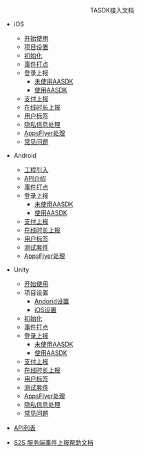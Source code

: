 <!-- _navbar.md -->

<center>TASDK接入文档</center>

* iOS
  * [开始使用](tasdk/ios/ios_start.md)
  * [项目设置](tasdk/ios/ios_setting.md)
  * [初始化](tasdk/ios/ios_init.md)
  * [事件打点](tasdk/ios/ios_log.md)
  * 登录上报
  	* [未使用AASDK](tasdk/ios/ios_login1.md)
  	* [使用AASDK](tasdk/ios/ios_login2.md)
  * [支付上报](tasdk/ios/ios_iap.md)
  * [在线时长上报](tasdk/ios/ios_duration_report.md)
  * [用户标签](tasdk/ios/ios_tag.md)
  * [隐私信息处理](tasdk/ios/ios_pricacy.md)
  * [AppsFlyer处理](tasdk/ios/ios_appsflyer.md)
  * [常见问题](tasdk/ios/ios_faq.md)

* Android
  * [工程引入](tasdk/android/android_start.md)
  * [API介绍](tasdk/android/android_api.md)
  * [事件打点](tasdk/android/android_log.md)
  * 登录上报
  	* [未使用AASDK](tasdk/android/android_login1.md)
  	* [使用AASDK](tasdk/android/android_login2.md)
  * [支付上报](tasdk/android/android_iap.md)
  * [在线时长上报](tasdk/android/android_duration_report.md)
  * [用户标签](tasdk/android/android_tag.md)
  * [测试套件](tasdk/android/android_test_help.md)
  * [AppsFlyer处理](tasdk/android/android_appsflyer.md)
  
* Unity
  * [开始使用 ](tasdk/unity/unity_start.md)
  * 项目设置
    * [Andorid设置](tasdk/unity/unity_android.md)
    * [iOS设置](tasdk/unity/unity_ios.md)
  * [初始化](tasdk/unity/unity_init.md)
  * [事件打点](tasdk/unity/unity_log.md)
  * [登录上报](tasdk/unity/unity_login.md)
  	* [未使用AASDK](tasdk/unity/unity_login1.md)
  	* [使用AASDK](tasdk/unity/unity_login2.md)
  * [支付上报](tasdk/unity/unity_iap.md)
  * [在线时长上报](tasdk/unity/unity_duration_report.md)
  * [用户标签](tasdk/unity/unity_tag.md)
  * [测试套件](tasdk/unity/unity_test_help.md)
  * [AppsFlyer处理](tasdk/unity/unity_appsflyer.md)
  * [隐私信息处理](tasdk/unity/unity_gdpr.md)
  * [常见问题](tasdk/unity/unity_api.md)

* [API列表](tasdk/api.md)
* [S2S 服务端事件上报帮助文档](tasdk/s2s.md)